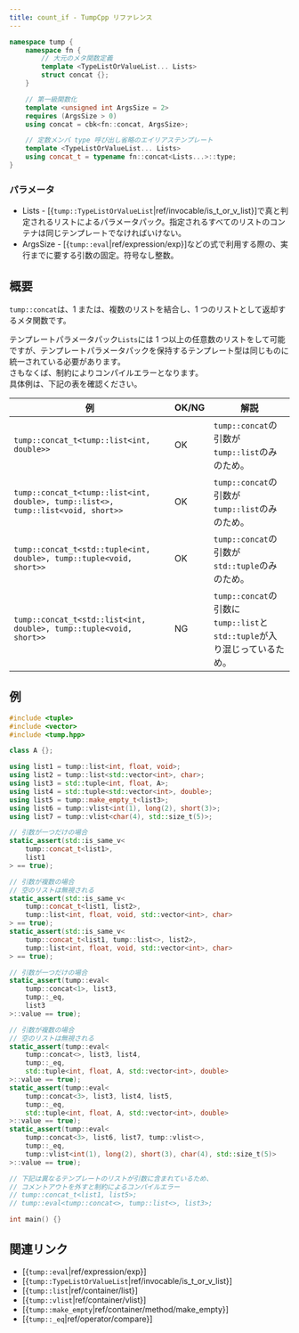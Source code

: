 ```yaml
---
title: count_if - TumpCpp リファレンス
---
```


```cpp
namespace tump {
    namespace fn {
        // 大元のメタ関数定義
        template <TypeListOrValueList... Lists>
        struct concat {};
    }

    // 第一級関数化
    template <unsigned int ArgsSize = 2>
    requires (ArgsSize > 0)
    using concat = cbk<fn::concat, ArgsSize>;

    // 定数メンバ type 呼び出し省略のエイリアステンプレート
    template <TypeListOrValueList... Lists>
    using concat_t = typename fn::concat<Lists...>::type;
}
```

### パラメータ

- Lists - [{`tump::TypeListOrValueList`|ref/invocable/is_t_or_v_list}]で真と判定されるリストによるパラメータパック。指定されるすべてのリストのコンテナは同じテンプレートでなければいけない。
- ArgsSize - [{`tump::eval`|ref/expression/exp}]などの式で利用する際の、実行までに要する引数の固定。符号なし整数。

## 概要

`tump::concat`は、1 または、複数のリストを結合し、1 つのリストとして返却するメタ関数です。

テンプレートパラメータパック`Lists`には 1 つ以上の任意数のリストをして可能ですが、テンプレートパラメータパックを保持するテンプレート型は同じものに統一されている必要があります。  
さもなくば、制約によりコンパイルエラーとなります。  
具体例は、下記の表を確認ください。

| 例 | OK/NG | 解説 |
| --- | --- | --- |
| `tump::concat_t<tump::list<int, double>>` | OK | `tump::concat`の引数が`tump::list`のみのため。 |
| `tump::concat_t<tump::list<int, double>, tump::list<>, tump::list<void, short>>` | OK | `tump::concat`の引数が`tump::list`のみのため。 |
| `tump::concat_t<std::tuple<int, double>, tump::tuple<void, short>>` | OK | `tump::concat`の引数が`std::tuple`のみのため。 |
| `tump::concat_t<std::list<int, double>, tump::tuple<void, short>>` | NG | `tump::concat`の引数に`tump::list`と`std::tuple`が入り混じっているため。 |

## 例

```cpp
#include <tuple>
#include <vector>
#include <tump.hpp>

class A {};

using list1 = tump::list<int, float, void>;
using list2 = tump::list<std::vector<int>, char>;
using list3 = std::tuple<int, float, A>;
using list4 = std::tuple<std::vector<int>, double>;
using list5 = tump::make_empty_t<list3>;
using list6 = tump::vlist<int(1), long(2), short(3)>;
using list7 = tump::vlist<char(4), std::size_t(5)>;

// 引数が一つだけの場合
static_assert(std::is_same_v<
    tump::concat_t<list1>,
    list1
> == true);

// 引数が複数の場合
// 空のリストは無視される
static_assert(std::is_same_v<
    tump::concat_t<list1, list2>,
    tump::list<int, float, void, std::vector<int>, char>
> == true);
static_assert(std::is_same_v<
    tump::concat_t<list1, tump::list<>, list2>,
    tump::list<int, float, void, std::vector<int>, char>
> == true);

// 引数が一つだけの場合
static_assert(tump::eval<
    tump::concat<1>, list3,
    tump::_eq,
    list3
>::value == true);

// 引数が複数の場合
// 空のリストは無視される
static_assert(tump::eval<
    tump::concat<>, list3, list4,
    tump::_eq,
    std::tuple<int, float, A, std::vector<int>, double>
>::value == true);
static_assert(tump::eval<
    tump::concat<3>, list3, list4, list5,
    tump::_eq,
    std::tuple<int, float, A, std::vector<int>, double>
>::value == true);
static_assert(tump::eval<
    tump::concat<3>, list6, list7, tump::vlist<>,
    tump::_eq,
    tump::vlist<int(1), long(2), short(3), char(4), std::size_t(5)>
>::value == true);

// 下記は異なるテンプレートのリストが引数に含まれているため、
// コメントアウトを外すと制約によるコンパイルエラー
// tump::concat_t<list1, list5>;
// tump::eval<tump::concat<>, tump::list<>, list3>;

int main() {}
```

## 関連リンク

- [{`tump::eval`|ref/expression/exp}]
- [{`tump::TypeListOrValueList`|ref/invocable/is_t_or_v_list}]
- [{`tump::list`|ref/container/list}]
- [{`tump::vlist`|ref/container/vlist}]
- [{`tump::make_empty`|ref/container/method/make_empty}]
- [{`tump::_eq`|ref/operator/compare}]
